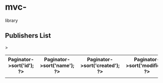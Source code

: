 mvc-
====

library

<div class ='Publishers Index'>
  <h2> Publishers List </h2>
	<table cellpadding = "0">
		<tr>
			<th> <?php echo $this->Paginator->sort('id');
				?> </th>
			<th> <?php echo $this->Paginator->sort('name');
				?> </th>
			<th> <?php echo $this->Paginator->sort('created');
				?> </th>
			<th> <?php echo $this->Paginator->sort('modified');
				?> </th>
		</tr>
		<?php
			$i=0;
			foreach($publishers as $publisher){
				$class = null;
				if ($i++ % 2 == 0) {
					$class ='class ="altrow"';
				}
				?>
			<tr <?php echo $class; ?>>
				<td> <?php echo $publisher['Publisher']['id'];?> </td>
				<td> <?php echo $publisher['Publisher']['name'];?> </td>
				<td> <?php echo $publisher['Publisher']['created'];?> </td>
				<td> <?php echo $publisher['Publisher']['modified'];?> </td>
			</tr>
			<?php } ?>
		</table>
	</div>